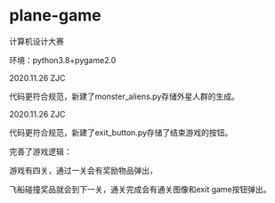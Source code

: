 # plane-game   

计算机设计大赛   

环境：python3.8+pygame2.0  

2020.11.26 ZJC  

代码更符合规范，新建了monster_aliens.py存储外星人群的生成。

2020.11.26 ZJC  

代码更符合规范，新建了exit_button.py存储了结束游戏的按钮。  

完善了游戏逻辑：  

游戏有四关，通过一关会有奖励物品弹出，  

飞船碰撞奖品就会到下一关，通关完成会有通关图像和exit game按钮弹出。
